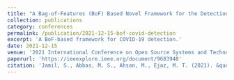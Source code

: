```yaml
---
title: "A Bag-of-Features (BoF) Based Novel Framework for the Detection of COVID-19"
collection: publications
category: conferences
permalink: /publication/2021-12-15-bof-covid-detection
excerpt: 'A BoF-based framework for COVID-19 detection.'
date: 2021-12-15
venue: '2021 International Conference on Open Source Systems and Technologies (ICOSST)'
paperurl: 'https://ieeexplore.ieee.org/document/9683948'
citation: 'Jamil, S., Abbas, M. S., Ahsan, M., Ejaz, M. T. (2021). &quot;A Bag-of-Features (BoF) Based Novel Framework for the Detection of COVID-19.&quot; <i>2021 ICOSST</i>.'
---
```


